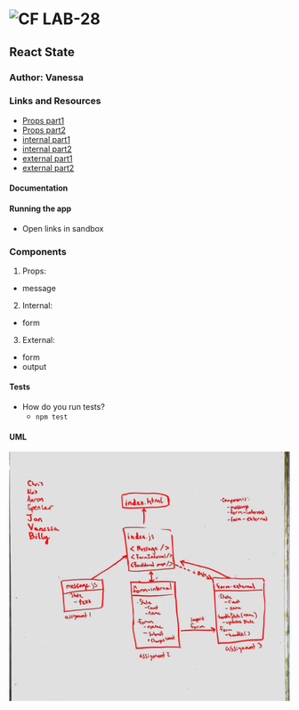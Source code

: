 ![CF](http://i.imgur.com/7v5ASc8.png) LAB-28
=================================================

## React State

### Author: Vanessa

### Links and Resources
* [Props part1](https://codesandbox.io/s/v3w7m9xzrl)
* [Props part2](https://codesandbox.io/s/1olzmnpn9q)
* [internal part1](https://codesandbox.io/s/j4w09oqr35)
* [internal part2](https://codesandbox.io/s/72rooy5k76)
* [external part1](https://codesandbox.io/s/3r39w25jxq)
* [external part2](https://codesandbox.io/s/jyl570nz5)

#### Documentation


#### Running the app
* Open links in sandbox

### Components
1. Props:
* message

2. Internal:
* form

3. External:
* form
* output

#### Tests
* How do you run tests?
  * `npm test`


#### UML
![UML](./state-uml.jpg)
